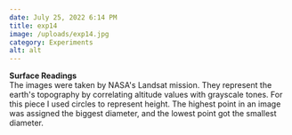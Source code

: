 ```yaml
---
date: July 25, 2022 6:14 PM
title: exp14
image: /uploads/exp14.jpg
category: Experiments
alt: alt
---
```

**Surface Readings**\
The images were taken by NASA's Landsat mission. They represent the earth's topography by correlating altitude values with grayscale tones. For this piece I used circles to represent height. The highest point in an image was assigned the biggest diameter, and the lowest point got the smallest diameter.